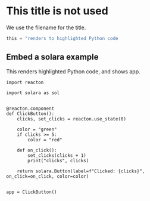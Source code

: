 # This title is not used

We use the filename for the title.

```python
this = "renders to highlighted Python code
```


## Embed a solara example

This renders highlighted Python code, and shows app.
```solara
import reacton

import solara as sol


@reacton.component
def ClickButton():
    clicks, set_clicks = reacton.use_state(0)

    color = "green"
    if clicks >= 5:
        color = "red"

    def on_click():
        set_clicks(clicks + 1)
        print("clicks", clicks)

    return solara.Button(label=f"Clicked: {clicks}", on_click=on_click, color=color)


app = ClickButton()
